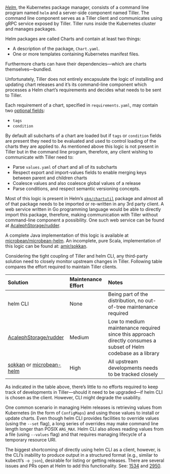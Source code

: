[_Helm_](https://helm.sh), the Kubernetes package manager, consists of a command line program named `helm` and a server-side component named Tiller. The command line component serves as a Tiller client and communicates using gRPC service exposed by Tiller. Tiller runs inside the Kubernetes cluster and manages packages.

Helm packages are called Charts and contain at least two things:

 - A description of the package, `Chart.yaml`.
 - One or more templates containing Kubernetes manifest files.

Furthermore charts can have their dependencies—which are charts themselves—bundled.

Unfortunately, Tiller does not entirely encapsulate the logic of installing and updating chart releases and it’s its command-line component which processes a Helm chart’s requirements and decides what needs to be sent to Tiller.

Each requirement of a chart, specified in `requirements.yaml`, may contain two [optional fields](https://docs.helm.sh/developing_charts/#tags-and-condition-fields-in-requirements-yaml):

 - `tags`
 - `condition`

By default all subcharts of a chart are loaded but if `tags` or `condition` fields are present they need to be evaluated and used to control loading of the charts they are applied to. As mentioned above this logic is not present in Tiller but in the command line program, therefore, any client wishing to communicate with Tiller need to:

 - Parse `values.yaml` of chart and all of its subcharts
 - Respect export and import-values fields to enable merging keys between parent and children charts
 - Coalesce values and also coalesce global values of a release
 - Parse conditions, and respect semantic versioning concepts.

Most of this logic is present in Helm’s [`pkg/chartutil`](https://github.com/kubernetes/helm/tree/v2.8.2/pkg/chartutil) package and almost all of that package needs to be imported or re-written in any 3rd party client. A web service written in Go programming language would be able to directly import this package, therefore, making communication with Tiller without command-line component a possibility. One such web service can be found at [AcalephStorage/rudder](https://github.com/AcalephStorage/rudder).

A complete Java implementation of this logic is available at [microbean/microbean-helm](https://github.com/microbean/microbean-helm). An incomplete, pure Scala, implementation of this logic can be found at: [amir/sokkan](https://github.com/amir/sokkan).


Considering the tight coupling of Tiller and helm CLI, any third-party solution need to closely monitor upstream changes in Tiller. Following table compares the effort required to maintain Tiller clients.

Solution | Maintenance Effort | Notes
:--------|:-------------------|:-----
helm CLI | None               | Being part of the distribution, no out-of-tree maintenance required
[AcalephStorage/rudder](https://github.com/AcalephStorage/rudder) | Medium | Low to medium maintenance required since this approach directly consumes a subset of Helm codebase as a library
[sokkan](https://github.com/amir/sokkan) or [microbean-helm](https://github.com/microbean/microbean-helm) | High | All upstream developments needs to be tracked closely

As indicated in the table above, there’s little to no efforts required to keep track of developments in Tiller—should it need to be upgraded—if helm CLI is chosen as the client. However, CLI might degrade the usability.

One common scenario in managing Helm releases is retrieving values from Kubernetes (in the form of `ConfigMaps`) and using those values to install or update charts. Even though helm CLI provides facilities to override values (using the `--set` flag), a long series of overrides may make command line length longer than POSIX `ARG_MAX`. Helm CLI also allows reading values from a file (using `--values` flag) and that requires managing lifecycle of a temporary resource URI.

The biggest shortcoming of directly using helm CLI as a client, however, is the CLI’s inability to produce output in a structured format (e.g., similar to kubectl’s `-o json`), desirable for listing or getting releases. There are several issues and PRs open at Helm to add this functionality. See: [1534](https://github.com/kubernetes/helm/issues/1534) and [2950](https://github.com/kubernetes/helm/pull/2950 ).

